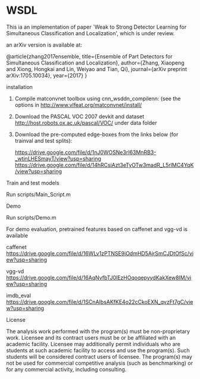 # WSDL
This ia an implementation of paper 
`Weak to Strong Detector Learning for Simultaneous Classification and Localization', which is under review.

an arXiv version is available at:

@article{zhang2017ensemble,
  title={Ensemble of Part Detectors for Simultaneous Classification and Localization},
  author={Zhang, Xiaopeng and Xiong, Hongkai and Lin, Weiyao and Tian, Qi},
  journal={arXiv preprint arXiv:1705.10034},
  year={2017}
}

installation
1. Compile matconvnet toolbox using cnn_wsddn_compilenn: (see the options in http://www.vlfeat.org/matconvnet/install/

2. Download the PASCAL VOC 2007 devkit and dataset http://host.robots.ox.ac.uk/pascal/VOC/ under data folder

3. Download the pre-computed edge-boxes from the links below (for trainval and test splits):

    https://drive.google.com/file/d/1nJ0WOSNe3rI63MnRB3-_wtinLHESmayT/view?usp=sharing
    https://drive.google.com/file/d/14hRCsiAzt3eTyOTw3madR_L5rlMC4YqK/view?usp=sharing

Train and test models

Run scripts/Main_Script.m 

Demo

Run scripts/Demo.m

For demo evaluation, pretrained features based on caffenet and vgg-vd is available 

caffenet   https://drive.google.com/file/d/16WLv1zPTNSE9iOdmHD5AjrSmCJDtOfSc/view?usp=sharing

vgg-vd     https://drive.google.com/file/d/16AqNvfbTJ0lEzHOqoqepyydKakXew8IM/view?usp=sharing 

imdb_eval  https://drive.google.com/file/d/1SCnAIbsAKfKE4o22cCkoEXN_qvzFt7gC/view?usp=sharing


License

The analysis work performed with the program(s) must be non-proprietary work. Licensee and its contract users must be or be affiliated with an academic facility. Licensee may additionally permit individuals who are students at such academic facility to access and use the program(s). Such students will be considered contract users of licensee. The program(s) may not be used for commercial competitive analysis (such as benchmarking) or for any commercial activity, including consulting.
